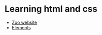 # Learning html and css
* [Zoo website](https://nikaklokava.github.io/html-css-online-zoo-website/)
* [Elements](https://nikaklokava.github.io/html-css-online-zoo-website/elements)
